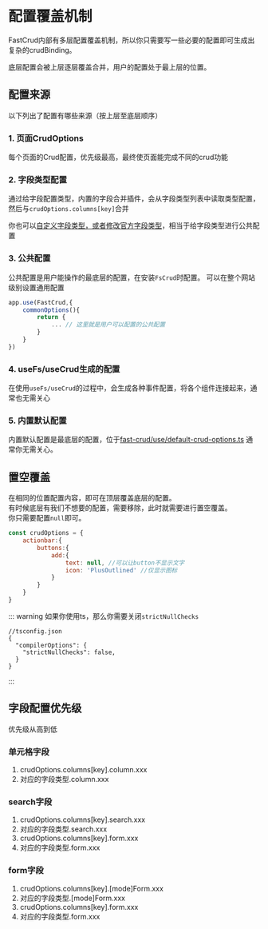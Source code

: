# 配置覆盖机制
FastCrud内部有多层配置覆盖机制，所以你只需要写一些必要的配置即可生成出复杂的crudBinding。

底层配置会被上层逐层覆盖合并，用户的配置处于最上层的位置。



## 配置来源
以下列出了配置有哪些来源（按上层至底层顺序）

### 1. 页面CrudOptions
每个页面的Crud配置，优先级最高，最终使页面能完成不同的crud功能

### 2. 字段类型配置
通过给字段配置类型，内置的字段合并插件，会从字段类型列表中读取类型配置，然后与`crudOptions.columns[key]`合并

你也可以[自定义字段类型，或者修改官方字段类型](column-type.html#自定义字段类型)，相当于给字段类型进行公共配置

### 3. 公共配置
公共配置是用户能操作的最底层的配置，在安装`FsCrud`时配置。 可以在整个网站级别设置通用配置

```js
app.use(FastCrud,{
    commonOptions(){
        return {
            ... // 这里就是用户可以配置的公共配置
        }
    }
})
```

### 4. useFs/useCrud生成的配置
在使用`useFs/useCrud`的过程中，会生成各种事件配置，将各个组件连接起来，通常也无需关心



### 5. 内置默认配置
内置默认配置是最底层的配置，位于[fast-crud/use/default-crud-options.ts](https://github.com/fast-crud/fast-crud/blob/main/packages/fast-crud/src/use/default-crud-options.ts)
通常你无需关心。



## 置空覆盖

在相同的位置配置内容，即可在顶层覆盖底层的配置。    
有时候底层有我们不想要的配置，需要移除，此时就需要进行置空覆盖。    
你只需要配置`null`即可。   

```js
const crudOptions = {
    actionbar:{
        buttons:{
            add:{
                text: null, //可以让button不显示文字
                icon: 'PlusOutlined' //仅显示图标
            }
        }
    }
}
```

::: warning
如果你使用ts，那么你需要关闭`strictNullChecks`
```json5
//tsconfig.json
{
  "compilerOptions": {
    "strictNullChecks": false,
  }
}
```
:::


## 字段配置优先级
优先级从高到低

### 单元格字段
1. crudOptions.columns[key].column.xxx
2. 对应的字段类型.column.xxx

### search字段

1. crudOptions.columns[key].search.xxx
2. 对应的字段类型.search.xxx
3. crudOptions.columns[key].form.xxx
4. 对应的字段类型.form.xxx

### form字段
1. crudOptions.columns[key].[mode]Form.xxx
2. 对应的字段类型.[mode]Form.xxx
3. crudOptions.columns[key].form.xxx
4. 对应的字段类型.form.xxx



